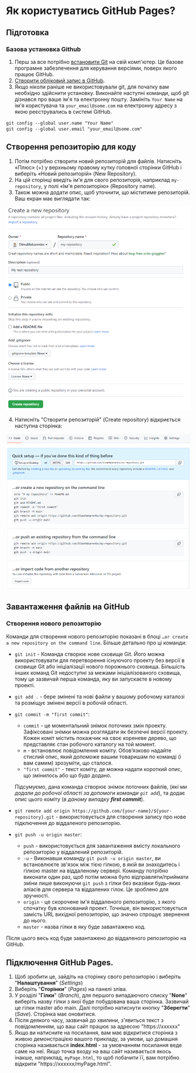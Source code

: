 # Як користуватись GitHub Pages?

## Підготовка

### Базова установка Github

1. Перш за все потрібно [встановити Git](https://git-scm.com/downloads) на свій комп'ютер. Це базове програмне забезпечення для керування версіями, поверх якого працює GitHub.
2. [Створити обліковий запис в GitHub](https://github.com/).
3. Якщо ніколи раніше не використовували git, для початку вам необхідно здійснити установку. Виконайте наступні команди, щоб git дізнався про ваше ім'я та електронну пошту. Замініть ```Your Name``` на ім'я користувача та ```your_email@some.com``` на електронну адресу з якою реєструвались в системі GitHub.

```
git config --global user.name "Your Name"
git config --global user.email "your_email@some.com"
```

## Створення репозиторію для коду

1. Потім потрібно створити новий репозиторій для файлів. Натисніть «Плюс» (+) у верхньому правому кутку головної сторінки GitHub і виберіть «Новий репозиторій» (New Repository).
2. На цій сторінці введіть ім'я для свого репозиторія, наприклад ```my-repository```, у полі «Ім'я репозиторію» (Repository name).
3. Також можна додати опис, щоб уточнити, що міститиме репозиторій. Ваш екран має виглядати так:

![Create a new repo](./assets/images/create-a-new-repo.PNG)

4. Натисніть "Створити репозиторій" (Create repository) відкриється наступна сторінка:

![Created a new repo](./assets/images/created-new-repo.PNG)

## Завантаження файлів на GitHub


### Створення нового репозиторію

Команди для створення нового репозиторію показані в блоці ```…or create a new repository on the command line```. Більше детально про ці команди:

- ```git init``` - Команда створює нове сховище Git. Його можна використовувати для перетворення існуючого проекту без версії в сховище Git або ініціалізації нового порожнього сховища. Більшість інших команд Git недоступні за межами ініціалізованого сховища, тому це зазвичай перша команда, яку ви запускаєте в новому проекті.
- ```git add .``` - бере змінені та нові файли у вашому робочому каталозі та розміщує змінені версії в робочій області.
- ```git commit -m "first commit"```:
  - ```commit``` - це моментальний знімок поточних змін проекту. Зафіксовані знімки можна розглядати як безпечні версії проекту. Кожен коміт містить покажчик на своє кореневе дерево, що представляє стан робочого каталогу на той момент.
  - ```m``` - встановлює повідомлення коміту. Обов’язково надайте стислий опис, який допоможе вашим товаришам по команді (і вам самим) зрозуміти, що сталося.
  - ```"first commit"``` - текст коміту, де можна надати короткий опис, що змінилось або що будо додано.

  Підсумуємо, дана команда створює знімок поточних файлів, (*які ми додали до робочої області за допомоги команди ```git add```*), та додає опис цього коміту (*в даному випадку **first commit***).
  
- ```git remote add origin https://github.com/{your-name}/${your-repository}.git``` - використовується для створення запису про нове підключення до віддаленого репозиторію.

- ```git push -u origin master```:
  - ``push`` - використовується для завантаження вмісту локального репозиторію у віддалений репозиторій.
  - ``-u`` - Виконавши команду ```git push -u origin master```, ви встановлюєте зв'язок між тією гілкою, в якій ви знаходитесь і гілкою master на віддаленому сервері. Команду потрібно виконати один раз, щоб потім можна було відправляти/приймати зміни лише виконуючи ```git push``` з гілки без вказівки будь-яких аліасів для сервера та віддалених гілок. Це зроблено для зручності.
  - ```origin``` - це скорочене ім'я віддаленого репозиторію, з якого спочатку був клонований проект. Точніше, він використовується замість URL вихідної репозиторію, що значно спрощує звернення до нього.
  - ```master``` - назва гілки в яку буде завантажено код.

Після цього весь код буде завантажено до віддаленого репозиторію на GitHub.

## Підключення GitHub Pages.

1. Щоб зробити це, зайдіть на сторінку свого репозиторію і виберіть "**Налаштування**" (*Settings*)
2. Виберіть "**Сторінки**" (*Pages*) на панелі зліва. 
3. У розділі "**Гілки**" (*Branch*), для першого випадаючого списку "**None**" виберіть назву гілки з якої буде побудована ваша сторінка. Зазвичай це гілки master або main. Далі потрібно натиснути кнопку "**Зберегти**" (*Save*). Сторінка має оновитися.
4. Після деякого часу, зазвичай до хвилини, з'явиться текст з повідомленням, що ваш сайт працює за адресою "https://xxxxxx"
5. Якщо ви натисните на посилання, вам має відкритися сторінка з живою демонстрацією вашого прикладу, за умови, що домашня сторінка називається **index.html** - за умовчанням посилання веде саме на неї. Якщо точка входу на ваш сайт називається якось інакше, наприклад, ```myPage.html```, то щоб побачити її, вам потрібно відкрити "https://xxxxxx/myPage.html".

